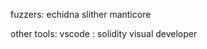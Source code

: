fuzzers:
    echidna
    slither
    manticore



other tools:
    vscode : solidity visual developer